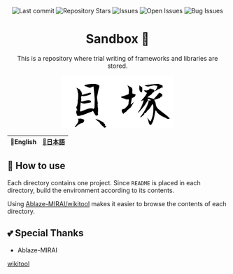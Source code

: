 <div align="center">

![Last commit](https://img.shields.io/github/last-commit/Comamoca/sandbox?style=flat-square)
![Repository Stars](https://img.shields.io/github/stars/Comamoca/sandbox?style=flat-square)
![Issues](https://img.shields.io/github/issues/Comamoca/sandbox?style=flat-square)
![Open Issues](https://img.shields.io/github/issues-raw/Comamoca/sandbox?style=flat-square)
![Bug Issues](https://img.shields.io/github/issues/Comamoca/sandbox/bug?style=flat-square)

# Sandbox 🦊

This is a repository where trial writing of frameworks and libraries are stored.

![It means like a shell mound(kaizuka).](./imgs/fudechar_pukbi.png)

</div>

<table>
  <thead>
    <tr>
      <th style="text-align:center">🍔English</th>
      <th style="text-align:center"><a href="README.ja.md">🍡日本語</a></th>
    </tr>
  </thead>
</table>

<div align="center">

</div>

## 🚀 How to use

Each directory contains one project.
Since `README` is placed in each directory, build the environment according to its contents.

Using [Ablaze-MIRAI/wikitool](https://github.com/Ablaze-MIRAI/wikitool) makes it easier to browse the contents of each directory.

## 💕 Special Thanks

- Ablaze-MIRAI

[wikitool](https://github.com/Ablaze-MIRAI/wikitool)
